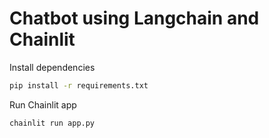 # Chatbot using Langchain and Chainlit

Install dependencies
```bash
pip install -r requirements.txt

```
Run Chainlit app
```python
chainlit run app.py
```
